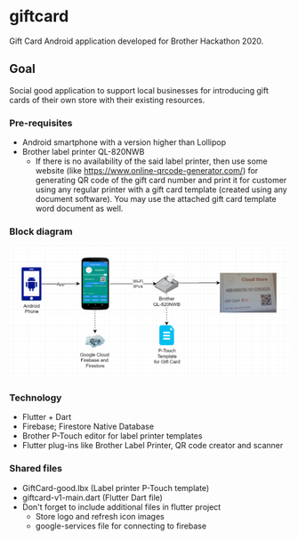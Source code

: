 # giftcard
Gift Card Android application developed for Brother Hackathon 2020.
## Goal
Social good application to support local businesses for introducing gift cards of their own store with their existing resources.
### Pre-requisites
- Android smartphone with a version higher than Lollipop
- Brother label printer QL-820NWB
  - If there is no availability of the said label printer, then use some website (like https://www.online-qrcode-generator.com/) for generating QR code of the gift card number and print it for customer using any regular printer with a gift card template (created using any document software). You may use the attached gift card template word document as well.
### Block diagram
![Gift Card block diagram](GiftcardAppBH2020-Diagram.png)
### Technology
- Flutter + Dart
- Firebase; Firestore Native Database
- Brother P-Touch editor for label printer templates
- Flutter plug-ins like Brother Label Printer, QR code creator and scanner
### Shared files
- GiftCard-good.lbx (Label printer P-Touch template)
- giftcard-v1-main.dart (Flutter Dart file)
- Don't forget to include additional files in flutter project
  - Store logo and refresh icon images
  - google-services file for connecting to firebase
